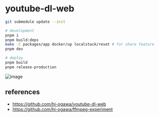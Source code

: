 # youtube-dl-web

```sh
git submodule update --init

# development
pnpm i
pnpm build:deps
make -C packages/app docker/up localstack/reset # for share feature
pnpm dev

# deploy
pnpm build
pnpm release-production
```

![image](https://user-images.githubusercontent.com/4232207/202964423-e74c0db6-8873-4b48-bd7c-d734697cf8e2.png)

## references

- https://github.com/hi-ogawa/youtube-dl-web
- https://github.com/hi-ogawa/ffmpeg-experiment
